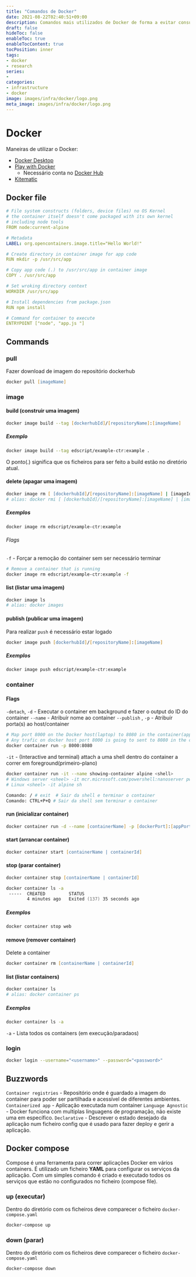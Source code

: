 ```yaml
---
title: "Comandos de Docker"
date: 2021-08-22T02:40:51+09:00
description: Comandos mais utilizados de Docker de forma a evitar consultar a documentação e explicar o que o comando faz em Português.
draft: false
hideToc: false
enableToc: true
enableTocContent: true
tocPosition: inner
tags:
- docker
- research
series:
-
categories:
- infrastructure
- docker
image: images/infra/docker/logo.png
meta_image: images/infra/docker/logo.png
---
```


# Docker
Maneiras de utilizar o Docker:
- [Docker Desktop](https://www.docker.com/products/docker-desktop)
- [Play with Docker](https://labs.play-with-docker.com/)
	- Necessário conta no [Docker Hub](https://hub.docker.com/)
- [Kitematic](https://kitematic.com/)

## Docker file
```yaml
# File system constructs (folders, device files) no OS Kernel
# the container itself doesn't come packaged with its own kernel
# including node tools
FROM node:current-alpine

# Metadata
LABEL: org.opencontainers.image.title="Hello World!"

# Create directory in container image for app code
RUN mkdir -p /usr/src/app

# Copy app code (.) to /usr/src/app in container image
COPY . /usr/src/app

# Set wroking directory context
WORKDIR /usr/src/app

# Install dependencies from package.json
RUN npm install

# Command for container to execute
ENTRYPOINT ["node", "app.js "]
```

## Commands
### pull
Fazer download de imagem do repositório dockerhub
```zsh
docker pull [imageName]
```

### image
#### build (construir uma imagem)
```zsh
docker image build --tag [dockerhubId]/[repositoryName]:[imageName]
```
##### Exemplo
```zsh
docker image build --tag edscript/example-ctr:example .
```
O ponto(.) significa que os ficheiros para ser feito a build estão no diretório atual.

#### delete (apagar uma imagem)
```zsh
docker image rm [ [dockerhubId]/[repositoryName]:[imageName] | [imageId] ]
# alias: docker rmi [ [dockerhubId]/[repositoryName]:[imageName] | [imageId] ]
```
##### Exemplos
```zsh
docker image rm edscript/example-ctr:example
```
###### Flags
`-f` - Forçar a remoção do container sem ser necessário terminar
```zsh
# Remove a container that is running
docker image rm edscript/example-ctr:example -f
```

#### list (listar uma imagem)
```zsh
docker image ls
# alias: docker images
```

#### publish (publicar uma imagem)
Para realizar `push` é necessário estar logado
```zsh
docker image push [dockerhubId]/[repositoryName]:[imageName]
```
##### Exemplos
```zsh
docker image push edscript/example-ctr:example
```

### container

#### Flags
`-detach`, `-d` - Executar o container em background e fazer o output do ID do container
`--name` - Atribuír nome ao container
`--publish` , `-p` - Atribuír porta(s) ao host/container
```zsh
# Map port 8000 on the Docker host(laptop) to 8080 in the container(app)
# Any trafic on docker host port 8000 is going to sent to 8080 in the container
docker container run -p 8000:8080
```
`-it` - (Interactive and terminal) attach a uma shell dentro do container a correr em foreground(primeiro-plano)
```zsh
docker container run -it --name showing-container alpine <shell>
# Windows server <sheel> -it mcr.microsoft.com/powershell:nanoserver pwsh.exe
# Linux <sheel> -it alpine sh

Comando: / # exit  # Sair da shell e terminar o container
Comando: CTRL+P+Q # Sair da shell sem terminar o container
```

#### run (inicializar container)
```zsh
docker container run -d --name [containerName] -p [dockerPort]:[appPort] [dockerhubId]/[repositoryName]:[imageName]
```

#### start (arrancar container)
```zsh
docker container start [containerName | containerId]
```

#### stop (parar container)
```zsh
docker container stop [containerName | containerId]

docker container ls -a
 -----  CREATED         STATUS
        4 minutes ago   Exited (137) 35 seconds ago
```
##### Exemplos
```zsh
docker container stop web
```

#### remove (remover container)
Delete a container
```zsh
docker container rm [containerName | containerId]
```

#### list (listar containers)
```zsh
docker container ls
# alias: docker container ps
```
##### Exemplos
```zsh
docker container ls -a
```
`-a` - Lista todos os containers (em execução/paradaos)

### login
```zsh
docker login --username="<username>" --password="<password>"
```

## Buzzwords
`Container registries` - Repositório onde é guardado a imagem do container para poder ser partilhada e acessível de diferentes ambientes.
`Containerized app` - Aplicação executada num container
`Language Agnostic` - Docker funciona com multiplas linguagens de programação, não existe uma em específico.
`Declarative` - Descrever o estado desejado da aplicação num ficheiro config que é usado para fazer deploy e gerir a aplicação.

## Docker compose
Compose é uma ferramenta para correr aplicações Docker em vários containers. É utilizado um ficheiro **YAML** para configurar os serviços da aplicação. Com um simples comando é criado e executado todos os serviços que estão no configurados no ficheiro (compose file).
### up (executar)
Dentro do diretório com os ficheiros deve comparecer o ficheiro `docker-compose.yaml`
```zsh
docker-compose up
```

### down (parar)
Dentro do diretório com os ficheiros deve comparecer o ficheiro `docker-compose.yaml`
```zsh
docker-compose down
```

